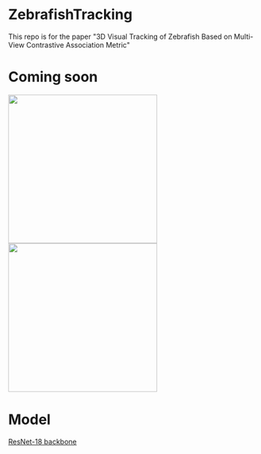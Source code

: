 # ZebrafishTracking
This repo is for the paper "3D Visual Tracking of Zebrafish Based on Multi-View Contrastive Association Metric"

# Coming soon

<div align="left">
<!-- <img src="./consistency.gif" width ="300" height ="300" alt=""> -->
<img src="./consistency_o7.gif" width ="300" height ="300" alt="">
<img src="./coherence.gif" width ="300" height ="300" alt="">
</div>


# Model
[ResNet-18 backbone](https://drive.google.com/file/d/1joZMPoQjrmwq0DgPy7p0v-bvtJQ3CWwM/view?usp=sharing)

